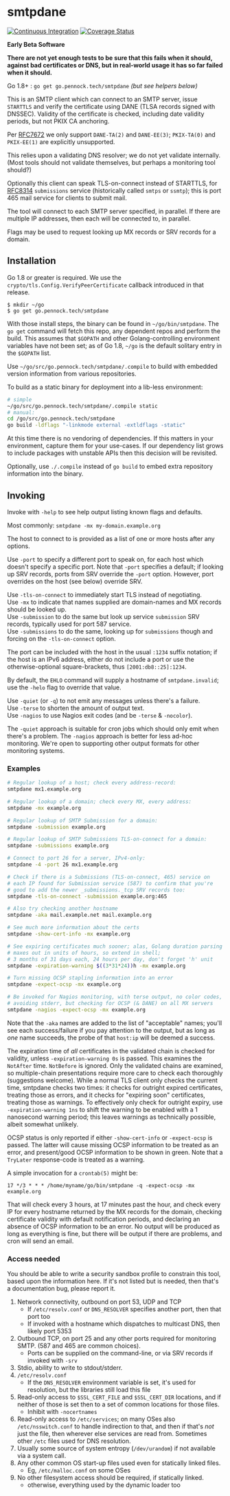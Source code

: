 smtpdane
========

[![Continuous Integration](https://secure.travis-ci.org/PennockTech/smtpdane.svg?branch=master)](http://travis-ci.org/PennockTech/smtpdane)
[![Coverage Status](https://coveralls.io/repos/github/PennockTech/smtpdane/badge.svg)](https://coveralls.io/github/PennockTech/smtpdane)

**Early Beta Software**

**There are not yet enough tests to be sure that this fails when it should,
against bad certificates or DNS, but in real-world usage it has so far failed
when it should.**

Go 1.8+ : `go get go.pennock.tech/smtpdane`  _(but see helpers below)_

This is an SMTP client which can connect to an SMTP server, issue `STARTTLS`
and verify the certificate using DANE (TLSA records signed with DNSSEC).
Validity of the certificate is checked, including date validity periods, but
not PKIX CA anchoring.

Per [RFC7672][] we only support `DANE-TA(2)` and `DANE-EE(3)`;
`PKIX-TA(0)` and `PKIX-EE(1)` are explicitly unsupported.

This relies upon a validating DNS resolver; we do not yet validate internally.
(Most tools should not validate themselves, but perhaps a monitoring tool
should?)

Optionally this client can speak TLS-on-connect instead of STARTTLS,
for [RFC8314][] `submissions` service (historically called `smtps` or
`ssmtp`); this is port 465 mail service for clients to submit mail.

The tool will connect to each SMTP server specified, in parallel.  If there
are multiple IP addresses, then each will be connected to, in parallel.

Flags may be used to request looking up MX records or SRV records for a
domain.


## Installation

Go 1.8 or greater is required.  We use the
`crypto/tls.Config.VerifyPeerCertificate` callback introduced in that release.

```console
$ mkdir ~/go
$ go get go.pennock.tech/smtpdane
```

With those install steps, the binary can be found in `~/go/bin/smtpdane`.
The `go get` command will fetch this repo, any dependent repos and perform the
build.  This assumes that `$GOPATH` and other Golang-controlling environment
variables have not been set; as of Go 1.8, `~/go` is the default solitary
entry in the `$GOPATH` list.

Use `~/go/src/go.pennock.tech/smtpdane/.compile` to build with embedded
version information from various repositories.

To build as a static binary for deployment into a lib-less environment:

```sh
# simple
~/go/src/go.pennock.tech/smtpdane/.compile static
# manual:
cd /go/src/go.pennock.tech/smtpdane
go build -ldflags "-linkmode external -extldflags -static"
```

At this time there is no vendoring of dependencies.  If this matters in your
environment, capture them for your use-cases.  If our dependency list grows to
include packages with unstable APIs then this decision will be revisited.

Optionally, use `./.compile` instead of `go build` to embed extra repository
information into the binary.


## Invoking

Invoke with `-help` to see help output listing known flags and defaults.

Most commonly: `smtpdane -mx my-domain.example.org`

The host to connect to is provided as a list of one or more hosts after any
options.

Use `-port` to specify a different port to speak on, for each host which
doesn't specify a specific port.
Note that `-port` specifies a default; if looking up SRV records, ports from
SRV override the `-port` option.  However, port overrides on the host (see
below) override SRV.

Use `-tls-on-connect` to immediately start TLS instead of negotiating.  
Use `-mx` to indicate that names supplied are domain-names and MX records
should be looked up.  
Use `-submission` to do the same but look up service `submission` SRV records,
typically used for port 587 service.  
Use `-submissions` to do the same, looking up for `submissions` though and
forcing on the `-tls-on-connect` option.

The port can be included with the host in the usual `:1234` suffix notation;
if the host is an IPv6 address, either do not include a port or use the
otherwise-optional square-brackets, thus `[2001:db8::25]:1234`.

By default, the `EHLO` command will supply a hostname of `smtpdane.invalid`;
use the `-helo` flag to override that value.

Use `-quiet` (or `-q`) to not emit any messages unless there's a failure.  
Use `-terse` to shorten the amount of output text.  
Use `-nagios` to use Nagios exit codes (and be `-terse` & `-nocolor`).

The `-quiet` approach is suitable for cron jobs which should only emit when
there's a problem.  The `-nagios` approach is better for less ad-hoc
monitoring.  We're open to supporting other output formats for other
monitoring systems.

### Examples

```sh
# Regular lookup of a host; check every address-record:
smtpdane mx1.example.org

# Regular lookup of a domain; check every MX, every address:
smtpdane -mx example.org

# Regular lookup of SMTP Submission for a domain:
smtpdane -submission example.org

# Regular lookup of SMTP Submissions TLS-on-connect for a domain:
smtpdane -submissions example.org

# Connect to port 26 for a server, IPv4-only:
smtpdane -4 -port 26 mx1.example.org

# Check if there is a Submissions (TLS-on-connect, 465) service on
# each IP found for Submission service (587) to confirm that you're
# good to add the newer _submissions._tcp SRV records too:
smtpdane -tls-on-connect -submission example.org:465

# Also try checking another hostname
smtpdane -aka mail.example.net mail.example.org

# See much more information about the certs
smtpdane -show-cert-info -mx example.org

# See expiring certificates much sooner; alas, Golang duration parsing
# maxes out in units of hours, so extend in shell;
# 3 months of 31 days each, 24 hours per day, don't forget 'h' unit
smtpdane -expiration-warning $((3*31*24))h -mx example.org

# Turn missing OCSP stapling information into an error
smtpdane -expect-ocsp -mx example.org

# Be invoked for Nagios monitoring, with terse output, no color codes,
# avoiding stderr, but checking for OCSP (& DANE) on all MX servers
smtpdane -nagios -expect-ocsp -mx example.org
```

Note that the `-aka` names are added to the list of "acceptable" names; you'll
see each success/failure if you pay attention to the output, but as long as
_one_ name succeeds, the probe of that `host:ip` will be deemed a success.

The expiration time of _all_ certificates in the validated chain is checked
for validity, unless `-expiration-warning 0s` is passed.
This examines the `NotAfter` time.  `NotBefore` is ignored.
Only the validated chains are examined, so multiple-chain presentations
require more care to check each thoroughly (suggestions welcome).
While a normal TLS client only checks the current time, smtpdane checks two
times: it checks for outright expired certificates, treating those as errors,
and it checks for "expiring soon" certificates, treating those as warnings.
To effectively only check for outright expiry, use `-expiration-warning 1ns`
to shift the warning to be enabled with a 1 nanosecond warning period; this
leaves warnings as technically possible, albeit somewhat unlikely.

OCSP status is only reported if either `-show-cert-info` or
`-expect-ocsp` is passed.  The latter will cause missing OCSP information to
be treated as an error, and present/good OCSP information to be shown in
green.  Note that a `TryLater` response-code is treated as a warning.

A simple invocation for a `crontab(5)` might be:

```
17 */3 * * * /home/myname/go/bin/smtpdane -q -expect-ocsp -mx example.org
```

That will check every 3 hours, at 17 minutes past the hour, and check every IP
for every hostname returned by the MX records for the domain, checking
certificate validity with default notification periods, and declaring an
absence of OCSP information to be an error.  No output will be produced as
long as everything is fine, but there will be output if there are problems,
and cron will send an email.


### Access needed

You should be able to write a security sandbox profile to constrain this tool,
based upon the information here.  If it's not listed but is needed, then
that's a documentation bug, please report it.

1. Network connectivity, outbound on port 53, UDP and TCP
   + If `/etc/resolv.conf` or `DNS_RESOLVER` specifies another port, then that
     port too
   + If invoked with a hostname which dispatches to multicast DNS, then likely
     port 5353
2. Outbound TCP, on port 25 and any other ports required for monitoring SMTP.
   (587 and 465 are common choices).
   + Ports can be supplied on the command-line, or via SRV records if invoked
     with `-srv`
3. Stdio, ability to write to stdout/stderr.
4. `/etc/resolv.conf`
   + If the `DNS_RESOLVER` environment variable is set, it's used for
     resolution, but the libraries still load this file
5. Read-only access to `$SSL_CERT_FILE` and `$SSL_CERT_DIR` locations, and if
   neither of those is set then to a set of common locations for those files.
   + Inhibit with `-nocertnames`
6. Read-only access to `/etc/services`; on many OSes also `/etc/nsswitch.conf`
   to handle indirection to that, and then if that's _not_ just the file, then
   wherever else services are read from.  Sometimes other `/etc` files used
   for DNS resolution.
7. Usually some source of system entropy (`/dev/urandom`) if not available via
   a system call.
8. Any other common OS start-up files used even for statically linked files.
   + Eg, `/etc/malloc.conf` on some OSes
9. No other filesystem access should be required, if statically linked.
   + otherwise, everything used by the dynamic loader too


[RFC7672]: https://tools.ietf.org/html/rfc7672
           "SMTP Security via Opportunistic DNS-Based Authentication of Named Entities (DANE) Transport Layer Security (TLS)"
[RFC8314]: https://tools.ietf.org/html/rfc8314
           "Cleartext Considered Obsolete: Use of Transport Layer Security (TLS) for Email Submission and Access"

